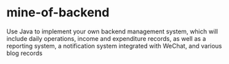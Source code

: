# mine-of-backend
Use Java to implement your own backend management system, which will include daily operations, income and expenditure records, as well as a reporting system, a notification system integrated with WeChat, and various blog records
